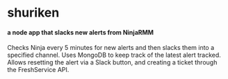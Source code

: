 # shuriken
#### a node app that slacks new alerts from NinjaRMM

Checks Ninja every 5 minutes for new alerts and then slacks them into a specified channel. Uses MongoDB to keep track of the latest alert tracked. Allows resetting the alert via a Slack button, and creating a ticket through the FreshService API.